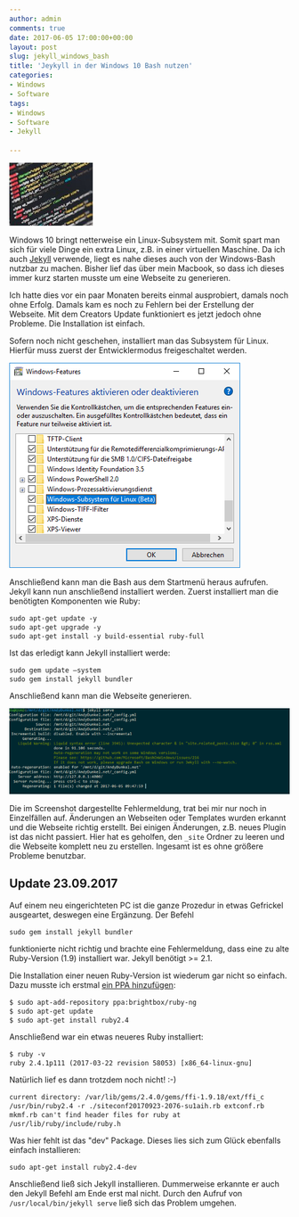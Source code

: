```yaml
---
author: admin
comments: true
date: 2017-06-05 17:00:00+00:00
layout: post
slug: jekyll_windows_bash
title: 'Jeykyll in der Windows 10 Bash nutzen'
categories:
- Windows
- Software
tags:
- Windows
- Software
- Jekyll

---
```

<img src="/assets/logos/logo_code.jpg" class="imagelogo">

Windows 10 bringt netterweise ein Linux-Subsystem mit. Somit spart man sich für viele Dinge ein extra Linux, z.B. in einer virtuellen Maschine. Da ich auch [Jekyll](https://jekyllrb.com/)  verwende, liegt es nahe dieses auch von der Windows-Bash nutzbar zu machen. Bisher lief das über mein Macbook, so dass ich dieses immer kurz starten musste um eine Webseite zu generieren.

Ich hatte dies vor ein paar Monaten bereits einmal ausprobiert, damals noch ohne Erfolg. Damals kam es noch zu Fehlern bei der Erstellung der Webseite. Mit dem Creators Update funktioniert es jetzt jedoch ohne Probleme. Die Installation ist einfach.

<!--more-->

Sofern noch nicht geschehen, installiert man das Subsystem für Linux. Hierfür muss zuerst der Entwicklermodus freigeschaltet werden.

![](/assets/uploads/2017/6/jekyll1.png)

Anschließend kann man die Bash aus dem Startmenü heraus aufrufen. Jekyll kann nun anschließend installiert werden. Zuerst installiert man die benötigten Komponenten wie Ruby:

	sudo apt-get update -y
	sudo apt-get upgrade -y
	sudo apt-get install -y build-essential ruby-full 
	
Ist das	erledigt kann Jekyll installiert werde:

	sudo gem update –system
	sudo gem install jekyll bundler

Anschließend kann man die Webseite generieren.

![](/assets/uploads/2017/6/jekyll2.png)

Die im Screenshot dargestellte Fehlermeldung, trat bei mir nur noch in Einzelfällen auf. Änderungen an Webseiten oder Templates wurden erkannt und die Webseite richtig erstellt. Bei einigen Änderungen, z.B. neues Plugin ist das nicht passiert. Hier hat es geholfen, den <code>_site</code> Ordner zu leeren und die Webseite komplett neu zu erstellen. Ingesamt ist es ohne größere Probleme benutzbar.

## Update 23.09.2017

Auf einem neu eingerichteten PC ist die ganze Prozedur in etwas Gefrickel ausgeartet, deswegen eine Ergänzung. Der Befehl

	sudo gem install jekyll bundler
	
funktionierte nicht richtig und brachte eine Fehlermeldung, dass eine zu alte Ruby-Version (1.9) installiert war. Jekyll benötigt >= 2.1.

Die Installation einer neuen Ruby-Version ist wiederum gar nicht so einfach. Dazu musste ich erstmal [ein PPA hinzufügen](https://www.brightbox.com/docs/ruby/ubuntu/):

	$ sudo apt-add-repository ppa:brightbox/ruby-ng
	$ sudo apt-get update
	$ sudo apt-get install ruby2.4
	
Anschließend war ein etwas neueres Ruby installiert:

	$ ruby -v
	ruby 2.4.1p111 (2017-03-22 revision 58053) [x86_64-linux-gnu]

Natürlich lief es dann trotzdem noch nicht! :-)

	current directory: /var/lib/gems/2.4.0/gems/ffi-1.9.18/ext/ffi_c
	/usr/bin/ruby2.4 -r ./siteconf20170923-2076-su1aih.rb extconf.rb
	mkmf.rb can't find header files for ruby at /usr/lib/ruby/include/ruby.h

Was hier fehlt ist das "dev" Package. Dieses lies sich zum Glück ebenfalls einfach installieren:

	sudo apt-get install ruby2.4-dev

Anschließend ließ sich Jekyll installieren. Dummerweise erkannte er auch den Jekyll Befehl am Ende erst mal nicht. Durch den Aufruf von <code>/usr/local/bin/jekyll serve</code> ließ sich das Problem umgehen.


